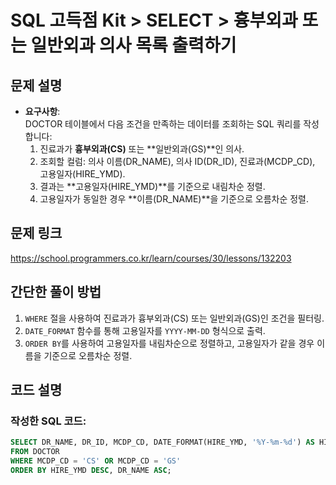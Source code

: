# SQL 고득점 Kit > SELECT > 흉부외과 또는 일반외과 의사 목록 출력하기

## 문제 설명
- **요구사항**:  
DOCTOR 테이블에서 다음 조건을 만족하는 데이터를 조회하는 SQL 쿼리를 작성합니다:
  1. 진료과가 **흉부외과(CS)** 또는 **일반외과(GS)**인 의사.
  2. 조회할 컬럼: 의사 이름(DR_NAME), 의사 ID(DR_ID), 진료과(MCDP_CD), 고용일자(HIRE_YMD).
  3. 결과는 **고용일자(HIRE_YMD)**를 기준으로 내림차순 정렬.
  4. 고용일자가 동일한 경우 **이름(DR_NAME)**을 기준으로 오름차순 정렬.

## 문제 링크
https://school.programmers.co.kr/learn/courses/30/lessons/132203

## 간단한 풀이 방법
1. `WHERE` 절을 사용하여 진료과가 흉부외과(CS) 또는 일반외과(GS)인 조건을 필터링.
2. `DATE_FORMAT` 함수를 통해 고용일자를 `YYYY-MM-DD` 형식으로 출력.
3. `ORDER BY`를 사용하여 고용일자를 내림차순으로 정렬하고, 고용일자가 같을 경우 이름을 기준으로 오름차순 정렬.

## 코드 설명
### 작성한 SQL 코드:
```sql
SELECT DR_NAME, DR_ID, MCDP_CD, DATE_FORMAT(HIRE_YMD, '%Y-%m-%d') AS HIRE_YMD
FROM DOCTOR
WHERE MCDP_CD = 'CS' OR MCDP_CD = 'GS'
ORDER BY HIRE_YMD DESC, DR_NAME ASC;
